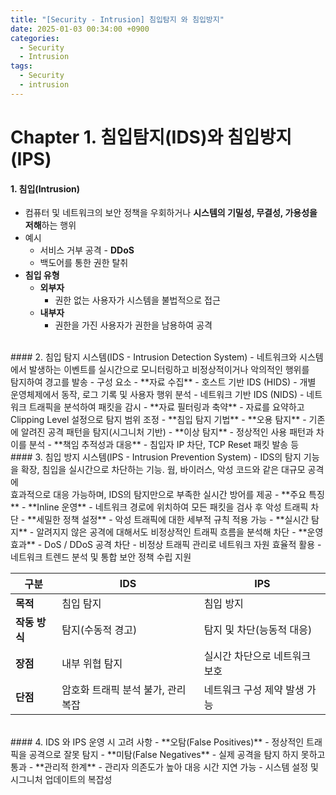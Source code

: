 ```yaml
---
title: "[Security - Intrusion] 침입탐지 와 침입방지"
date: 2025-01-03 00:34:00 +0900
categories:
  - Security
  - Intrusion
tags:
  - Security
  - intrusion
---
```


# Chapter 1. 침입탐지(IDS)와 침입방지(IPS)
#### 1. 침입(Intrusion)
- 컴퓨터 및 네트워크의 보안 정책을 우회하거나 **시스템의 기밀성, 무결성, 가용성을 저해**하는 행위
- 예시
	- 서비스 거부 공격 - **DDoS**
	- 백도어를 통한 권한 탈취
- **침입 유형**
	- **외부자**
		- 권한 없는 사용자가 시스템을 불법적으로 접근
	- **내부자**
		- 권한을 가진 사용자가 권한을 남용하여 공격

<br>
#### 2. 침입 탐지 시스템(IDS - Intrusion Detection System)
- 네트워크와 시스템에서 발생하는 이벤트를 실시간으로 모니터링하고 비정상적이거나 악의적인 행위를<br> 탐지하여 경고를 발송
- 구성 요소
	- **자료 수집**
		- 호스트 기반 IDS (HIDS)
			- 개별 운영체제에서 동작, 로그 기록 및 사용자 행위 분석
		- 네트워크 기반 IDS (NIDS)
			- 네트워크 트래픽을 분석하여 패킷을 감시 
	- **자료 필터링과 축약**
		- 자료를 요약하고 Clipping Level 설정으로 탐지 범위 조정
	- **침입 탐지 기법**
		- **오용 탐지**
			- 기존에 알려진 공격 패턴을 탐지(시그니처 기반)
		- **이상 탐지**
			- 정상적인 사용 패턴과 차이를 분석
	- **책임 추적성과 대응**
		- 침입자 IP 차단, TCP Reset 패킷 발송 등

<br>
#### 3. 침입 방지 시스템(IPS - Intrusion Prevention System)
- IDS의 탐지 기능을 확장, 침입을 실시간으로 차단하는 기능. 웜, 바이러스, 악성 코드와 같은 대규모 공격에<br> 효과적으로 대응 가능하며, IDS의 탐지만으로 부족한 실시간 방어를 제공
- **주요 특징**
	- **Inline 운영**
		- 네트워크 경로에 위치하여 모든 패킷을 검사 후 악성 트래픽 차단
	- **세밀한 정책 설정**
		- 악성 트래픽에 대한 세부적 규칙 적용 가능
	- **실시간 탐지**
		- 알려지지 않은 공격에 대해서도 비정상적인 트래픽 흐름을 분석해 차단
- **운영 효과**
	- DoS / DDoS 공격 차단
	- 비정상 트래픽 관리로 네트워크 자원 효율적 활용
	- 네트워크 트렌드 분석 및 통합 보안 정책 수립 지원

| 구분        | IDS                  | IPS              |
| --------- | -------------------- | ---------------- |
| **목적**    | 침입 탐지                | 침입 방지            |
| **작동 방식** | 탐지(수동적 경고)           | 탐지 및 차단(능동적 대응)  |
| **장점**    | 내부 위협 탐지             | 실시간 차단으로 네트워크 보호 |
| **단점**    | 암호화 트래픽 분석 불가, 관리 복잡 | 네트워크 구성 제약 발생 가능 |

<br>
#### 4. IDS 와 IPS 운영 시 고려 사항
- **오탐(False Positives)**
	- 정상적인 트래픽을 공격으로 잘못 탐지
- **미탐(False Negatives**
	- 실제 공격을 탐지 하지 못하고 통과
- **관리적 한계**
	- 관리자 의존도가 높아 대응 시간 지연 가능
	- 시스템 설정 및 시그니처 업데이트의 복잡성